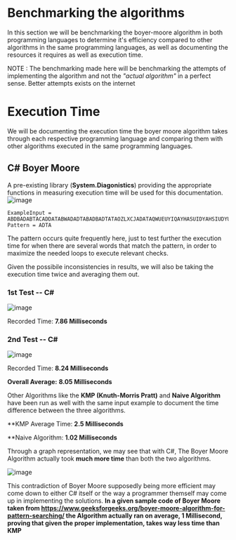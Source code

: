 # Benchmarking the algorithms

In this section we will be benchmarking the boyer-moore algorithm in both programming languages to determine it's efficiency compared to other algorithms in the same programming languages, as well as 
documenting the resources it requires as well as execution time.

NOTE : The benchmarking made here will be benchmarking the attempts of implementing the algorithm and not the *"actual algorithm"* in a perfect sense. Better attempts exists on the internet


# Execution Time
We will be documenting the execution time the boyer moore algorithm takes through each respective programming language and comparing them with other algorithms executed in the same programming languages.

## C# Boyer Moore
A pre-existing library  (**System.Diagonistics**) providing the appropriate functions in measuring execution time will be used for this documentation.
![image](https://github.com/CIS1221-2023-2024/A3-StringMatching/assets/147913714/e906969e-af93-4bed-95b5-9b741156d07d)


```
ExampleInput = ABDBADABTACADDATABWADADTABADBADTATAOZLXCJADATAQWUEUYIQAYHASUIDYAHSIUDYUIAYADTAFHZXCHKJZXHFKJADTAIJIOJOIJIOJOIADTA
Pattern = ADTA
```

The pattern occurs quite frequently here, just to test further the execution time for when there are several words that match the pattern, in order to maximize the needed loops to execute relevant checks.

Given the possibile inconsistencies in results, we will also be taking the execution time twice and averaging them out.
### 1st Test -- C#
![image](https://github.com/CIS1221-2023-2024/A3-StringMatching/assets/147913714/1e7e10e7-7db9-4ba1-b6fb-7d07a6306068)


Recorded Time: **7.86 Milliseconds**
### 2nd Test -- C#
![image](https://github.com/CIS1221-2023-2024/A3-StringMatching/assets/147913714/5683e81e-d0c4-487c-be7c-7fffcb63881b)


Recorded Time: **8.24 Milliseconds**

**Overall Average:** **8.05 Milliseconds**


Other Algorithms like the **KMP (Knuth-Morris Pratt)** and **Naive Algorithm** have been run as well with the same input example to document the time difference between the three algorithms.

**KMP Average Time: **2.5 Milliseconds**

**Naive Algorithm: **1.02 Milliseconds**

Through a graph representation, we may see that with C#, The Boyer Moore Algorithm actually took **much more time** than both the two algorithms.

![image](https://github.com/CIS1221-2023-2024/A3-StringMatching/assets/147913714/466e20cd-d2ab-4303-8b75-7f9f8662da6d)



This contradiction of Boyer Moore supposedly being more efficient may come down to either C# itself or the way a programmer themself may come up in implementing the solutions.
**In a given sample code of Boyer Moore taken from https://www.geeksforgeeks.org/boyer-moore-algorithm-for-pattern-searching/ the Algorithm actually ran on average, 1 Millisecond, proving that given the proper implementation, takes way less time than KMP**








